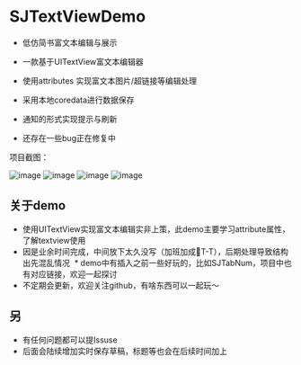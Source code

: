 # SJTextViewDemo
 * 低仿简书富文本编辑与展示
 * 一款基于UITextView富文本编辑器
 * 使用attributes 实现富文本图片/超链接等编辑处理
 * 采用本地coredata进行数据保存
 * 通知的形式实现提示与刷新
 
 * 还存在一些bug正在修复中
 
 项目截图：
 
 ![image](https://github.com/576410448/SJTextViewDemo/blob/master/SJTextViewDemo/screenshot/11.png) 
 ![image](https://github.com/576410448/SJTextViewDemo/blob/master/SJTextViewDemo/screenshot/12.png) 
 ![image](https://github.com/576410448/SJTextViewDemo/blob/master/SJTextViewDemo/screenshot/13.png)
 ![image](https://github.com/576410448/SJTextViewDemo/blob/master/SJTextViewDemo/screenshot/14.png)

## 关于demo

  * 使用UITextView实现富文本编辑实非上策，此demo主要学习attribute属性，了解textview使用
  * 因是业余时间完成，中间放下太久没写（加班加成🐶T-T），后期处理导致结构出先混乱情况
  * demo中有插入之前一些好玩的，比如SJTabNum，项目中也有对应链接，欢迎一起探讨
  * 不定期会更新，欢迎关注github，有啥东西可以一起玩～

## 另

 * 有任何问题都可以提Issuse
 * 后面会陆续增加实时保存草稿，标题等也会在后续时间加上
